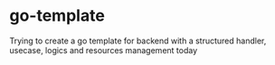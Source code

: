 # go-template

Trying to create a go template for backend with a structured handler, usecase, logics and resources management
today